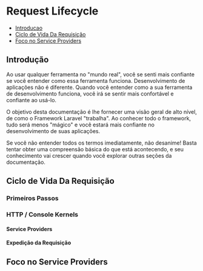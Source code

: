 # Request Lifecycle

- [Introducao](#introducao)
- [Ciclo de Vida Da Requisição](#ciclo-de-vida)
- [Foco no Service Providers](#foco-no-service-providers)

<a name="introducao"></a>
## Introdução

Ao usar qualquer ferramenta no "mundo real", você se senti mais confiante se você entender como essa ferramenta funciona. Desenvolvimento de aplicações não é diferente. Quando você entender como a sua ferramenta de desenvolvimento funciona, você irá se sentir mais confortável e confiante ao usá-lo.

O objetivo desta documentação é lhe fornecer uma visão geral de alto nível, de como o Framework Laravel "trabalha". Ao conhecer todo o framework, tudo será menos "mágico" e você estará mais confiante no desenvolvimento de suas aplicações.

Se você não entender todos os termos imediatamente, não desanime! Basta tentar obter uma compreensão básica do que está acontecendo, e seu conhecimento vai crescer quando você explorar outras seções da documentação.

<a name="ciclo-de-vida"></a>
## Ciclo de Vida Da Requisição

### Primeiros Passos

### HTTP / Console Kernels

#### Service Providers

#### Expedição da Requisição

<a name="foco-no-service-providers"></a>
## Foco no Service Providers